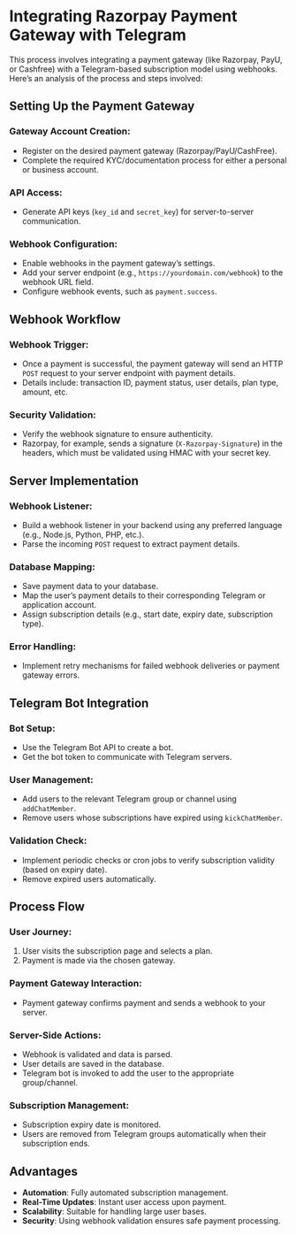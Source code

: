 # Integrating Razorpay Payment Gateway with Telegram

This process involves integrating a payment gateway (like Razorpay, PayU, or Cashfree) with a Telegram-based subscription model using webhooks. Here’s an analysis of the process and steps involved:

## Setting Up the Payment Gateway

### Gateway Account Creation:
- Register on the desired payment gateway (Razorpay/PayU/CashFree).
- Complete the required KYC/documentation process for either a personal or business account.

### API Access:
- Generate API keys (`key_id` and `secret_key`) for server-to-server communication.

### Webhook Configuration:
- Enable webhooks in the payment gateway’s settings.
- Add your server endpoint (e.g., `https://yourdomain.com/webhook`) to the webhook URL field.
- Configure webhook events, such as `payment.success`.

## Webhook Workflow

### Webhook Trigger:
- Once a payment is successful, the payment gateway will send an HTTP `POST` request to your server endpoint with payment details.
- Details include: transaction ID, payment status, user details, plan type, amount, etc.

### Security Validation:
- Verify the webhook signature to ensure authenticity.
- Razorpay, for example, sends a signature (`X-Razorpay-Signature`) in the headers, which must be validated using HMAC with your secret key.

## Server Implementation

### Webhook Listener:
- Build a webhook listener in your backend using any preferred language (e.g., Node.js, Python, PHP, etc.).
- Parse the incoming `POST` request to extract payment details.

### Database Mapping:
- Save payment data to your database.
- Map the user’s payment details to their corresponding Telegram or application account.
- Assign subscription details (e.g., start date, expiry date, subscription type).

### Error Handling:
- Implement retry mechanisms for failed webhook deliveries or payment gateway errors.

## Telegram Bot Integration

### Bot Setup:
- Use the Telegram Bot API to create a bot.
- Get the bot token to communicate with Telegram servers.

### User Management:
- Add users to the relevant Telegram group or channel using `addChatMember`.
- Remove users whose subscriptions have expired using `kickChatMember`.

### Validation Check:
- Implement periodic checks or cron jobs to verify subscription validity (based on expiry date).
- Remove expired users automatically.

## Process Flow

### User Journey:
1. User visits the subscription page and selects a plan.
2. Payment is made via the chosen gateway.

### Payment Gateway Interaction:
- Payment gateway confirms payment and sends a webhook to your server.

### Server-Side Actions:
- Webhook is validated and data is parsed.
- User details are saved in the database.
- Telegram bot is invoked to add the user to the appropriate group/channel.

### Subscription Management:
- Subscription expiry date is monitored.
- Users are removed from Telegram groups automatically when their subscription ends.

## Advantages
- **Automation**: Fully automated subscription management.
- **Real-Time Updates**: Instant user access upon payment.
- **Scalability**: Suitable for handling large user bases.
- **Security**: Using webhook validation ensures safe payment processing.
